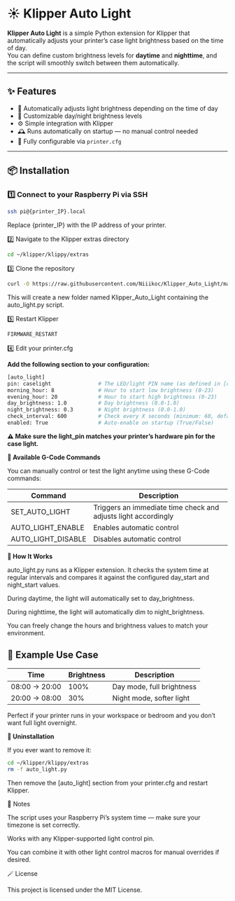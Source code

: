 # ☀️ Klipper Auto Light

**Klipper Auto Light** is a simple Python extension for Klipper that automatically adjusts your printer’s case light brightness based on the time of day.  
You can define custom brightness levels for **daytime** and **nighttime**, and the script will smoothly switch between them automatically.

---

## ✨ Features

- 🔆 Automatically adjusts light brightness depending on the time of day  
- 🌙 Customizable day/night brightness levels  
- ⚙️ Simple integration with Klipper  
- 🕰️ Runs automatically on startup — no manual control needed  
- 🧩 Fully configurable via `printer.cfg`

---

## 📦 Installation

### 1️⃣ Connect to your Raspberry Pi via SSH

```bash
ssh pi@{printer_IP}.local
```
Replace {printer_IP} with the IP address of your printer.

2️⃣ Navigate to the Klipper extras directory

```bash
cd ~/klipper/klippy/extras
```

3️⃣ Clone the repository
```bash
curl -O https://raw.githubusercontent.com/Niiikoc/Klipper_Auto_Light/main/auto_light.py
```
This will create a new folder named Klipper_Auto_Light containing the auto_light.py script.

5️⃣ Restart Klipper

```bash
FIRMWARE_RESTART
```

4️⃣ Edit your printer.cfg

**Add the following section to your configuration:**

```bash
[auto_light]
pin: caselight               # The LED/light PIN name (as defined in [output_pin]) 
morning_hour: 8              # Hour to start low brightness (0-23)
evening_hour: 20             # Hour to start high brightness (0-23)
day_brightness: 1.0          # Day brightness (0.0-1.0)
night_brightness: 0.3        # Night brightness (0.0-1.0)
check_interval: 600          # Check every X seconds (minimum: 60, default: 600)
enabled: True                # Auto-enable on startup (True/False)
```

**⚠️ Make sure the light_pin matches your printer’s hardware pin for the case light.**


**🧩 Available G-Code Commands**

You can manually control or test the light anytime using these G-Code commands:

| Command	       | Description  |
|----------------|--------------|
| SET_AUTO_LIGHT | 	Triggers an immediate time check and adjusts light accordingly |
| AUTO_LIGHT_ENABLE | Enables automatic control |
| AUTO_LIGHT_DISABLE | Disables automatic control |


**🧠 How It Works**

auto_light.py runs as a Klipper extension.
It checks the system time at regular intervals and compares it against the configured day_start and night_start values.

During daytime, the light will automatically set to day_brightness.

During nighttime, the light will automatically dim to night_brightness.

You can freely change the hours and brightness values to match your environment.

## 🔧 Example Use Case

| Time           | Brightness | Description           |
|----------------|-------------|------------------------|
| 08:00 → 20:00  | 100%        | Day mode, full brightness |
| 20:00 → 08:00  | 30%         | Night mode, softer light  |

Perfect if your printer runs in your workspace or bedroom and you don’t want full light overnight.

**🧩 Uninstallation**

If you ever want to remove it:

```bash
cd ~/klipper/klippy/extras
rm -f auto_light.py
```

Then remove the [auto_light] section from your printer.cfg and restart Klipper.

💬 Notes

The script uses your Raspberry Pi’s system time — make sure your timezone is set correctly.

Works with any Klipper-supported light control pin.

You can combine it with other light control macros for manual overrides if desired.

🪄 License

This project is licensed under the MIT License.
